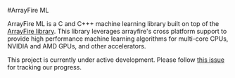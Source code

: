 #ArrayFire ML

ArrayFire ML is a C and C+++ machine learning library built on top of the [ArrayFire library](https://github.com/arrayfire/arrayfire). This library leverages arrayfire's cross platform support to provide high performance machine learning algorithms for multi-core CPUs, NVIDIA and AMD GPUs, and other accelerators.

This project is currently under active development. Please follow [this issue](https://github.com/arrayfire/arrayfire_ml/issues/3) for tracking our progress.
